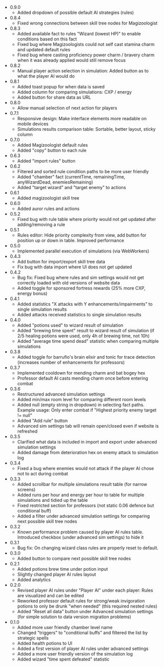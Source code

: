 - 0.9.0
    - Added dropdown of possible default AI strategies (rules)
- 0.8.4
    - Fixed wrong connections between skill tree nodes for Magizoologist
- 0.8.3
    - Added available fact to rules "Wizard (lowest HP)" to enable conditions based on this fact
    - Fixed bug where Magizoologists could not self cast stamina charm and updated default rules
    - Fixed bug where casting proficiency power charm / bravery charm when it was already applied would still remove focus
- 0.8.2
    - Manual player action selection in simulation: Added button as to what the player AI would do
- 0.8.1
    - Added toast popup for when data is saved
    - Added column for comparing simulations: CXP / energy
    - Added button for share data as URL
- 0.8.0
    - Allow manual selection of next action for players
- 0.7.1
    - Responsive design: Make interface elements more readable on mobile devices
    - Simulations results comparison table: Sortable, better layout, sticky column
- 0.7.0
    - Added Magizoologist default rules
    - Added "copy" button to each rule
- 0.6.3
    - Added "import rules" button
- 0.6.2
    - Filtered and sorted rule condition paths to be more user friendly
    - Added "chamber" fact (currentTime, remainingTime, anyWizardDead, enemiesRemaining)
    - Added "target wizard" and "target enemy" to actions
- 0.6.1
    - Added magizoologist skill tree
- 0.6.0
    - Added auror rules and actions
- 0.5.2
    - Fixed bug with rule table where priority would not get updated after adding/removing a rule
- 0.5.1
    - Rules editor: Hide priority complexity from view, add button for position up or down in table. Improved performance
- 0.5.0 
    - Implemented parallel execution of simulations (via WebWorkers)
- 0.4.3
    - Add button for import/export skill tree data
    - Fix bug with data import where UI does not get updated
- 0.4.2
    - Bug fix: Fixed bug where rules and sim settings would not get correctly loaded with old versions of website data
    - Added toggle for sponsored fortress rewards (25% more CXP, energy bonus)
- 0.4.1 
    - Added statistics "X attacks with Y enhancements/impairments" to single simulation results
    - Added attacks received statistics to single simulation results
- 0.4.0 
    - Added "potions used" to wizard result of simulation
    - Added "brewing time spent" result to wizard result of simulation (if 2/5 healing potions were used, only 4h of brewing time, not 10h)
    - Added "average time spend dead" statistic when comparing multiple simulations
- 0.3.8
    - Added toggle for barrufio's brain elixir and tonic for trace detection (increases number of enhancements for professors)
- 0.3.7
    - Implemented cooldown for mending charm and bat bogey hex
    - Professor default AI casts mending charm once before entering combat
- 0.3.6
    - Restructured advanced simulation settings
    - Added min/max room level for comparing different room levels
    - Added null (empty string in dropdown) in selecting fact paths. Example usage: Only enter combat if "Highest priority enemy target != null"
    - Added "Add rule" button
    - Advanced sim settings tab will remain open/closed even if website is refreshed
- 0.3.5
    - Clarified what data is included in import and export under advanced simulation settings
    - Added damage from deterioration hex on enemy attack to simulation log
- 0.3.4
    - Fixed a bug where enemies would not attack if the player AI chose not to act during combat
- 0.3.3 
    - Added scrollbar for multiple simulations result table (for narrow screens)
    - Added runs per hour and energy per hour to table for multiple simulations and tidied up the table
    - Fixed restricted section for professors (not static 0.06 defence but conditional buff)
    - Added a filter under advanced simulation settings for comparing next possible skill tree nodes
- 0.3.2
    - Known performance problem caused by player AI rules table. Introduced checkbox (under advanced sim settings) to hide it 
- 0.3.1
    - Bug fix: On changing wizard class rules are properly reset to default. 
- 0.3.0 
    - Added button to compare next possible skill tree nodes
- 0.2.1
    - Added potions brew time under potion input
    - Slightly changed player AI rules layout
    - Added analytics
- 0.2.0
    - Revised player AI rules under "Player AI" under each player: Rules are visualized and can be edited
    - Reworked professor default rules for strong/weak invigoration potions to only be drunk "when needed" (this required nested rules)
    - Added "Reset all data" button under Advanced simulation settings (for simple solution to data version migration problems)
- 0.1.0
    - Added more user friendly chamber level name
    - Changed "triggers" to "conditional buffs" and filtered the list by strategic spells
    - Added health potions to UI
    - Added a first version of player AI rules under advanced settings
    - Added a more user friendly version of the simulation log
    - Added wizard "time spent defeated" statistic 